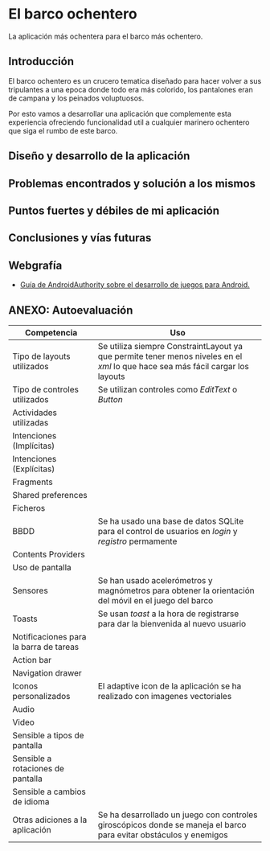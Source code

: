 # El barco ochentero

La aplicación más ochentera para el barco más ochentero.

## Introducción

El barco ochentero es un crucero tematica diseñado para hacer volver a sus tripulantes a una epoca donde todo era más colorido, los pantalones eran de campana y los peinados voluptuosos.

Por esto vamos a desarrollar una aplicación que complemente esta experiencia ofreciendo funcionalidad util a cualquier marinero ochentero que siga el rumbo de este barco.

## Diseño y desarrollo de la aplicación

## Problemas encontrados y solución a los mismos

## Puntos fuertes y débiles de mi aplicación

## Conclusiones y vías futuras

## Webgrafía

+ [Guía de AndroidAuthority sobre el desarrollo de juegos para Android.](https://www.androidauthority.com/android-game-java-785331/)

## ANEXO: Autoevaluación

| Competencia | Uso |
| --- | --- |
|Tipo de layouts utilizados | Se utiliza siempre ConstraintLayout ya que permite tener menos niveles en el *xml* lo que hace sea más fácil cargar los layouts |
|Tipo de controles utilizados | Se utilizan controles como *EditText* o *Button* |
| Actividades utilizadas |  |
| Intenciones (Implícitas) | |
| Intenciones (Explícitas) | |
| Fragments | |
| Shared preferences | |
| Ficheros | |
| BBDD | Se ha usado una base de datos SQLite para el control de usuarios en *login* y *registro* permamente |
| Contents Providers | |
| Uso de pantalla | |
| Sensores | Se han usado acelerómetros y magnómetros para obtener la orientación del móvil en el juego del barco |
| Toasts | Se usan *toast* a la hora de registrarse para dar la bienvenida al nuevo usuario |
| Notificaciones para la barra de tareas | |
| Action bar | |
| Navigation drawer | |
| Iconos personalizados | El adaptive icon de la aplicación se ha realizado con imagenes vectoriales |
| Audio | |
| Video | |
| Sensible a tipos de pantalla |  |
| Sensible a rotaciones de pantalla |  |
| Sensible a cambios de idioma |  |
| Otras adiciones a la aplicación | Se ha desarrollado un juego con controles giroscópicos donde se maneja el barco para evitar obstáculos y enemigos |
